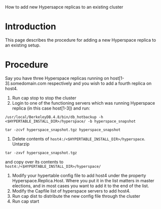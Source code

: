 How to add new Hypersapce replicas to an existing cluster

# Introduction #

This page describes the procedure for adding a new Hyperspace replica to an existing setup.


# Procedure #

Say you have three Hyperspace replicas running on host[1-3].somedomain.com respectively and you wish to add a fourth replica on host4.

  1. Run cap stop to stop the cluster
  1. Login to one of the functioning servers which was running Hyperspace replica (in this case host[1-3]) and run:
```
/usr/local/BerkeleyDB.4.8/bin/db_hotbackup -h <$HYPERTABLE_INSTALL_DIR>/hyperspace/ -b hyperspace_snapshot

tar -zcvf hyperspace_snapshot.tgz hyperspace_snapshot 
```
  1. Delete contents of `host4:/<$HYPERTABLE_INSTALL_DIR>/hyperspace`. Untarzip
```
tar -zxvf hyperspace_snapshot.tgz
```
and copy over its contents to `host4:/<$HYPERTABLE_INSTALL_DIR>/hyperspace/`
  1. Modify your hypertable config file to add host4 under the property Hyperspace.Replica.Host. Where you put it in the list matters in master elections, and in most cases you want to add it to the end of the list.
  1. Modify the Capfile list of hyperspace servers to add host4.
  1. Run cap dist to distribute the new config file through the cluster
  1. Run cap start